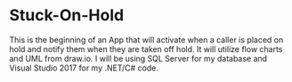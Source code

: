 # Stuck-On-Hold
This is the beginning of an App that will activate when a caller is placed on hold and notify them when they are taken off hold. It will utilize flow charts and UML from draw.io. I will be using SQL Server for my database and Visual Studio 2017 for my .NET/C# code.
